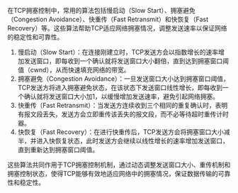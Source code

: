 在TCP拥塞控制中，常用的算法包括慢启动（Slow Start）、拥塞避免（Congestion Avoidance）、快重传（Fast Retransmit）和快恢复（Fast Recovery）等。这些算法帮助TCP适应网络拥塞情况，调整发送速率以保证网络的稳定性和可靠性。

1. 慢启动（Slow Start）：在连接刚建立时，TCP发送方会以指数增长的速率增加发送窗口，即每收到一个确认就将发送窗口大小翻倍，直到达到拥塞窗口阈值（cwnd），从而快速填充网络的带宽。
2. 拥塞避免（Congestion Avoidance）：一旦发送窗口大小达到拥塞窗口阈值，TCP发送方将进入拥塞避免状态，在该状态下发送窗口线性增长，即每收到一个确认就将发送窗口大小加1，以缓慢增加发送速率，避免引起网络拥塞。
3. 快重传（Fast Retransmit）：当发送方连续收到三个相同的重复确认时，表明有报文段丢失，发送方会立即重传该丢失的报文段，而不必等待超时重传计时器。
4. 快恢复（Fast Recovery）：在进行快重传后，TCP发送方会将拥塞窗口大小减半，并进入快恢复状态，此时发送方会继续以线性增长的速率增加发送窗口，直到重新达到拥塞窗口阈值。

这些算法共同作用于TCP拥塞控制机制，通过动态调整发送窗口大小、重传机制和拥塞控制状态，使得TCP能够有效地适应网络中的拥塞情况，保证数据传输的可靠性和稳定性。